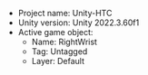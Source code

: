 <!-- UNITY CODE ASSIST INSTRUCTIONS START -->
- Project name: Unity-HTC
- Unity version: Unity 2022.3.60f1
- Active game object:
  - Name: RightWrist
  - Tag: Untagged
  - Layer: Default
<!-- UNITY CODE ASSIST INSTRUCTIONS END -->